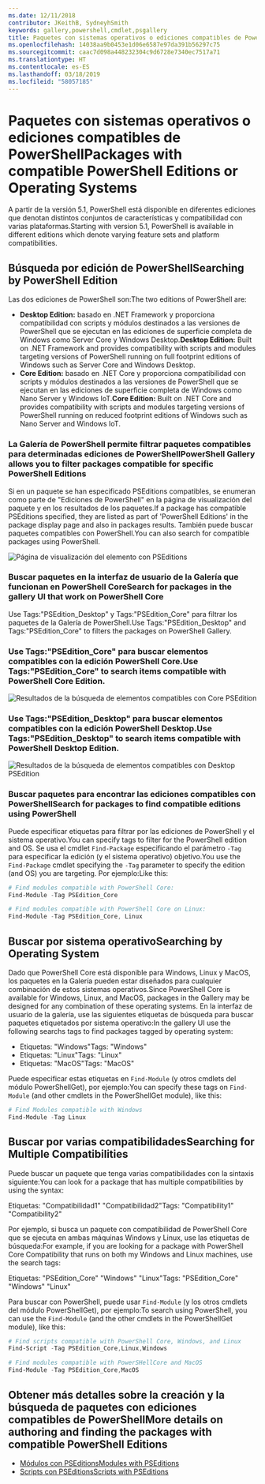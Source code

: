 ```yaml
---
ms.date: 12/11/2018
contributor: JKeithB, SydneyhSmith
keywords: gallery,powershell,cmdlet,psgallery
title: Paquetes con sistemas operativos o ediciones compatibles de PowerShell
ms.openlocfilehash: 14038aa9b0453e1d06e6587e97da391b56297c75
ms.sourcegitcommit: caac7d098a448232304c9d6728e7340ec7517a71
ms.translationtype: HT
ms.contentlocale: es-ES
ms.lasthandoff: 03/18/2019
ms.locfileid: "58057185"
---
```

# <a name="packages-with-compatible-powershell-editions-or-operating-systems"></a><span data-ttu-id="ec591-103">Paquetes con sistemas operativos o ediciones compatibles de PowerShell</span><span class="sxs-lookup"><span data-stu-id="ec591-103">Packages with compatible PowerShell Editions or Operating Systems</span></span>

<span data-ttu-id="ec591-104">A partir de la versión 5.1, PowerShell está disponible en diferentes ediciones que denotan distintos conjuntos de características y compatibilidad con varias plataformas.</span><span class="sxs-lookup"><span data-stu-id="ec591-104">Starting with version 5.1, PowerShell is available in different editions which denote varying feature sets and platform compatibilities.</span></span>

## <a name="searching-by-powershell-edition"></a><span data-ttu-id="ec591-105">Búsqueda por edición de PowerShell</span><span class="sxs-lookup"><span data-stu-id="ec591-105">Searching by PowerShell Edition</span></span>

<span data-ttu-id="ec591-106">Las dos ediciones de PowerShell son:</span><span class="sxs-lookup"><span data-stu-id="ec591-106">The two editions of PowerShell are:</span></span>
- <span data-ttu-id="ec591-107">**Desktop Edition:** basado en .NET Framework y proporciona compatibilidad con scripts y módulos destinados a las versiones de PowerShell que se ejecutan en las ediciones de superficie completa de Windows como Server Core y Windows Desktop.</span><span class="sxs-lookup"><span data-stu-id="ec591-107">**Desktop Edition:** Built on .NET Framework and provides compatibility with scripts and modules targeting versions of PowerShell running on full footprint editions of Windows such as Server Core and Windows Desktop.</span></span>
- <span data-ttu-id="ec591-108">**Core Edition:** basado en .NET Core y proporciona compatibilidad con scripts y módulos destinados a las versiones de PowerShell que se ejecutan en las ediciones de superficie completa de Windows como Nano Server y Windows IoT.</span><span class="sxs-lookup"><span data-stu-id="ec591-108">**Core Edition:** Built on .NET Core and provides compatibility with scripts and modules targeting versions of PowerShell running on reduced footprint editions of Windows such as Nano Server and Windows IoT.</span></span>

### <a name="powershell-gallery-allows-you-to-filter-packages-compatible-for-specific-powershell-editions"></a><span data-ttu-id="ec591-109">La Galería de PowerShell permite filtrar paquetes compatibles para determinadas ediciones de PowerShell</span><span class="sxs-lookup"><span data-stu-id="ec591-109">PowerShell Gallery allows you to filter packages compatible for specific PowerShell Editions</span></span>

<span data-ttu-id="ec591-110">Si en un paquete se han especificado PSEditions compatibles, se enumeran como parte de "Ediciones de PowerShell" en la página de visualización del paquete y en los resultados de los paquetes.</span><span class="sxs-lookup"><span data-stu-id="ec591-110">If a package has compatible PSEditions specified, they are listed as part of 'PowerShell Editions' in the package display page and also in packages results.</span></span>
<span data-ttu-id="ec591-111">También puede buscar paquetes compatibles con PowerShell.</span><span class="sxs-lookup"><span data-stu-id="ec591-111">You can also search for compatible packages using PowerShell.</span></span>

![Página de visualización del elemento con PSEditions](../../Images/packagedisplaypagewithpseditions.PNG)

### <a name="search-for-packages-in-the-gallery-ui-that-work-on-powershell-core"></a><span data-ttu-id="ec591-113">Buscar paquetes en la interfaz de usuario de la Galería que funcionan en PowerShell Core</span><span class="sxs-lookup"><span data-stu-id="ec591-113">Search for packages in the gallery UI that work on PowerShell Core</span></span>

<span data-ttu-id="ec591-114">Use Tags:"PSEdition_Desktop" y Tags:"PSEdition_Core" para filtrar los paquetes de la Galería de PowerShell.</span><span class="sxs-lookup"><span data-stu-id="ec591-114">Use Tags:"PSEdition_Desktop" and Tags:"PSEdition_Core" to filters the packages on PowerShell Gallery.</span></span>

### <a name="use-tagspseditioncore-to-search-items-compatible-with-powershell-core-edition"></a><span data-ttu-id="ec591-115">Use Tags:"PSEdition_Core" para buscar elementos compatibles con la edición PowerShell Core.</span><span class="sxs-lookup"><span data-stu-id="ec591-115">Use Tags:"PSEdition_Core" to search items compatible with PowerShell Core Edition.</span></span>

![Resultados de la búsqueda de elementos compatibles con Core PSEdition](../../Images/searchresultswithpseditions.PNG)

### <a name="use-tagspseditiondesktop-to-search-items-compatible-with-powershell-desktop-edition"></a><span data-ttu-id="ec591-117">Use Tags:"PSEdition_Desktop" para buscar elementos compatibles con la edición PowerShell Desktop.</span><span class="sxs-lookup"><span data-stu-id="ec591-117">Use Tags:"PSEdition_Desktop" to search items compatible with PowerShell Desktop Edition.</span></span>

![Resultados de la búsqueda de elementos compatibles con Desktop PSEdition](../../Images/searchresultswithpseditionsdesktop.PNG)

### <a name="search-for-packages-to-find-compatible-editions-using-powershell"></a><span data-ttu-id="ec591-119">Buscar paquetes para encontrar las ediciones compatibles con PowerShell</span><span class="sxs-lookup"><span data-stu-id="ec591-119">Search for packages to find compatible editions using PowerShell</span></span>
<span data-ttu-id="ec591-120">Puede especificar etiquetas para filtrar por las ediciones de PowerShell y el sistema operativo.</span><span class="sxs-lookup"><span data-stu-id="ec591-120">You can specify tags to filter for the PowerShell edition and OS.</span></span>
<span data-ttu-id="ec591-121">Se usa el cmdlet `Find-Package` especificando el parámetro `-Tag` para especificar la edición (y el sistema operativo) objetivo.</span><span class="sxs-lookup"><span data-stu-id="ec591-121">You use the `Find-Package` cmdlet specifying the `-Tag` parameter to specify the edition (and OS) you are targeting.</span></span>
<span data-ttu-id="ec591-122">Por ejemplo:</span><span class="sxs-lookup"><span data-stu-id="ec591-122">Like this:</span></span>

```powershell
# Find modules compatible with PowerShell Core:
Find-Module -Tag PSEdition_Core

# Find modules compatible with PowerShell Core on Linux:
Find-Module -Tag PSEdition_Core, Linux
```

## <a name="searching-by-operating-system"></a><span data-ttu-id="ec591-123">Buscar por sistema operativo</span><span class="sxs-lookup"><span data-stu-id="ec591-123">Searching by Operating System</span></span>

<span data-ttu-id="ec591-124">Dado que PowerShell Core está disponible para Windows, Linux y MacOS, los paquetes en la Galería pueden estar diseñados para cualquier combinación de estos sistemas operativos.</span><span class="sxs-lookup"><span data-stu-id="ec591-124">Since PowerShell Core is available for Windows, Linux, and MacOS, packages in the Gallery may be designed for any combination of these operating systems.</span></span> <span data-ttu-id="ec591-125">En la interfaz de usuario de la galería, use las siguientes etiquetas de búsqueda para buscar paquetes etiquetados por sistema operativo:</span><span class="sxs-lookup"><span data-stu-id="ec591-125">In the gallery UI use the following searchs tags to find packages tagged by operating system:</span></span>

- <span data-ttu-id="ec591-126">Etiquetas: "Windows"</span><span class="sxs-lookup"><span data-stu-id="ec591-126">Tags: "Windows"</span></span>
- <span data-ttu-id="ec591-127">Etiquetas: "Linux"</span><span class="sxs-lookup"><span data-stu-id="ec591-127">Tags: "Linux"</span></span>
- <span data-ttu-id="ec591-128">Etiquetas: "MacOS"</span><span class="sxs-lookup"><span data-stu-id="ec591-128">Tags: "MacOS"</span></span>

<span data-ttu-id="ec591-129">Puede especificar estas etiquetas en `Find-Module` (y otros cmdlets del módulo PowerShellGet), por ejemplo:</span><span class="sxs-lookup"><span data-stu-id="ec591-129">You can specify these tags on `Find-Module` (and other cmdlets in the PowerShellGet module), like this:</span></span>

```powershell
# Find Modules compatible with Windows
Find-Module -Tag Linux
```

## <a name="searching-for-multiple-compatibilities"></a><span data-ttu-id="ec591-130">Buscar por varias compatibilidades</span><span class="sxs-lookup"><span data-stu-id="ec591-130">Searching for Multiple Compatibilities</span></span>

<span data-ttu-id="ec591-131">Puede buscar un paquete que tenga varias compatibilidades con la sintaxis siguiente:</span><span class="sxs-lookup"><span data-stu-id="ec591-131">You can look for a package that has multiple compatibilities by using the syntax:</span></span>

<span data-ttu-id="ec591-132">Etiquetas: "Compatibilidad1" "Compatibilidad2"</span><span class="sxs-lookup"><span data-stu-id="ec591-132">Tags: "Compatibility1" "Compatibility2"</span></span>

<span data-ttu-id="ec591-133">Por ejemplo, si busca un paquete con compatibilidad de PowerShell Core que se ejecuta en ambas máquinas Windows y Linux, use las etiquetas de búsqueda:</span><span class="sxs-lookup"><span data-stu-id="ec591-133">For example, if you are looking for a package with PowerShell Core Compatibility that runs on both my Windows and Linux machines, use the search tags:</span></span>

<span data-ttu-id="ec591-134">Etiquetas: "PSEdition_Core" "Windows" "Linux"</span><span class="sxs-lookup"><span data-stu-id="ec591-134">Tags: "PSEdition_Core" "Windows" "Linux"</span></span>

<span data-ttu-id="ec591-135">Para buscar con PowerShell, puede usar `Find-Module` (y los otros cmdlets del módulo PowerShellGet), por ejemplo:</span><span class="sxs-lookup"><span data-stu-id="ec591-135">To search using PowerShell, you can use the `Find-Module` (and the other cmdlets in the PowerShellGet module), like this:</span></span>

```powershell
# Find scripts compatible with PowerShell Core, Windows, and Linux
Find-Script -Tag PSEdition_Core,Linux,Windows

# Find modules compatible with PowerSHellCore and MacOS
Find-Module -Tag PSEdition_Core,MacOS
```

## <a name="more-details-on-authoring-and-finding-the-packages-with-compatible-powershell-editions"></a><span data-ttu-id="ec591-136">Obtener más detalles sobre la creación y la búsqueda de paquetes con ediciones compatibles de PowerShell</span><span class="sxs-lookup"><span data-stu-id="ec591-136">More details on authoring and finding the packages with compatible PowerShell Editions</span></span>

- [<span data-ttu-id="ec591-137">Módulos con PSEditions</span><span class="sxs-lookup"><span data-stu-id="ec591-137">Modules with PSEditions</span></span>](../../concepts/module-psedition-support.md)
- [<span data-ttu-id="ec591-138">Scripts con PSEditions</span><span class="sxs-lookup"><span data-stu-id="ec591-138">Scripts with PSEditions</span></span>](../../concepts/script-psedition-support.md)
